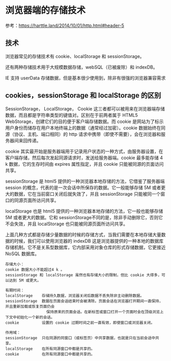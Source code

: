 # 浏览器端的存储技术

参考：<https://harttle.land/2014/10/01/http.html#header-5>

## 技术

浏览器常见的存储技术有 cookie、localStorage 和 sessionStorage。

还有两种存储技术用于大规模数据存储，webSQL（已被废除）和 indexDB。

IE 支持 userData 存储数据，但是基本很少使用到，除非有很强的浏览器兼容需求

## cookies，sessionStorage 和 localStorage 的区别

SessionStorage， LocalStorage， Cookie 这三者都可以被用来在浏览器端存储数据，而且都是字符串类型的键值对。区别在于前两者属于 HTML5 WebStorage，创建它们的目的便于客户端存储数据。而 cookie 是网站为了标示用户身份而储存在用户本地终端上的数据（通常经过加密）。cookie 数据始终在同源（协议、主机、端口相同）的 http 请求中携带（即使不需要），会在浏览器和服务器间来回传递。

cookie 其实最开始是服务器端用于记录用户状态的一种方式，由服务器设置，在客户端存储，然后每次发起同源请求时，发送给服务器端。cookie 最多能存储 4 k 数据，它的生存时间由 expires 属性指定，并且 cookie 只能被同源的页面访问共享。

sessionStorage 是 html5 提供的一种浏览器本地存储的方法，它借鉴了服务器端 session 的概念，代表的是一次会话中所保存的数据。它一般能够存储 5M 或者更大的数据，它在当前窗口关闭后就失效了，并且 sessionStorage 只能被同一个窗口的同源页面所访问共享。

localStorage 也是 html5 提供的一种浏览器本地存储的方法，它一般也能够存储 5M 或者更大的数据。它和 sessionStorage不同的是，除非手动删除它，否则它不会失效，并且 localStorage 也只能被同源页面所访问共享。

上面几种方式都是存储少量数据的时候的存储方式，当我们需要在本地存储大量数据的时候，我们可以使用浏览器的 indexDB 这是浏览器提供的一种本地的数据库存储机制。它不是关系型数据库，它内部采用对象仓库的形式存储数据，它更接近 NoSQL 数据库。

```
存储大小：
cookie 数据大小不能超过4 k 。
sessionStorage 和 localStorage 虽然也有存储大小的限制，但比 cookie 大得多，可以达到 5M 或更大。

有期时间：
localStorage    存储持久数据，浏览器关闭后数据不丢失除非主动删除数据。
sessionStorage  数据在页面会话结束时会被清除。页面会话在浏览器打开期间一直保持，并且重新加载或恢复页面仍会
                  保持原来的页面会话。在新标签或窗口打开一个页面时会在顶级浏览上下文中初始化一个新的会话。
cookie          设置的 cookie 过期时间之前一直有效，即使窗口或浏览器关闭。
  
作用域：
sessionStorage  只在同源的同窗口（或标签页）中共享数据，也就是只在当前会话中共享。
localStorage    在所有同源窗口中都是共享的。
cookie          在所有同源窗口中都是共享的。
```
